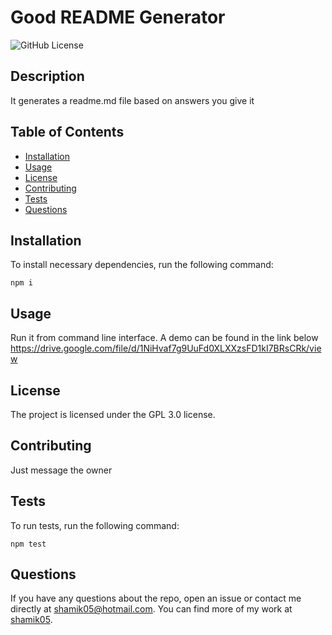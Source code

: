 # Good README Generator
![GitHub License](https://img.shields.io/badge/License-GPL%203.0-blue)
## Description
It generates a readme.md file based on answers you give it
## Table of Contents
* [Installation](#Installation)
* [Usage](#Usage)
* [License](#License)
* [Contributing](#Contributing)
* [Tests](#Tests)
* [Questions](#Questions)
## Installation
To install necessary dependencies, run the following command:
```
npm i
```
## Usage 
Run it from command line interface. A demo can be found in the link below
https://drive.google.com/file/d/1NiHvaf7g9UuFd0XLXXzsFD1kI7BRsCRk/view
## License 
The project is licensed under the GPL 3.0 license.
## Contributing
Just message the owner 
## Tests
To run tests, run the following command:
```
npm test
```
## Questions 
If you have any questions about the repo, open an issue or contact me directly at shamik05@hotmail.com. You can find more of my work at [shamik05](https://github.com/shamik05/).
